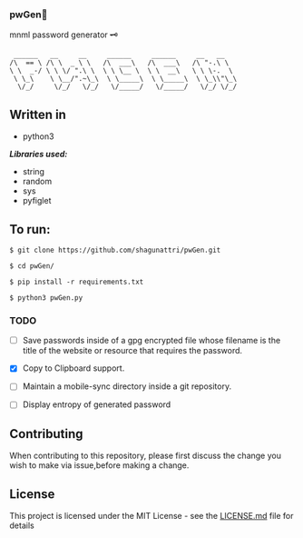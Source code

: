 ### pwGen🔐

mnml password generator 🗝

```console
 ______   __     __     ______     ______     __   __    
/\  == \ /\ \  _ \ \   /\  ___\   /\  ___\   /\ "-.\ \   
\ \  _-/ \ \ \/ ".\ \  \ \ \__ \  \ \  __\   \ \ \-.  \  
 \ \_\    \ \__/".~\_\  \ \_____\  \ \_____\  \ \_\\"\_\ 
  \/_/     \/_/   \/_/   \/_____/   \/_____/   \/_/ \/_/ 
```


## Written in
- python3



***Libraries used:***
- string
- random
- sys
- pyfiglet



## To run:
```console
$ git clone https://github.com/shagunattri/pwGen.git

$ cd pwGen/

$ pip install -r requirements.txt

$ python3 pwGen.py
```


### TODO
- [ ] Save passwords inside of a gpg encrypted file whose filename is the title of the website or resource that requires the password.
- [x] Copy to Clipboard support.
- [ ] Maintain a mobile-sync directory inside a git repository.
- [ ] Display entropy of generated password


## Contributing

When contributing to this repository, please first discuss the change you wish to make via issue,before making a change.

## License

This project is licensed under the MIT License - see the [LICENSE.md](LICENSE) file for details
